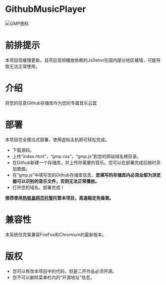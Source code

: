 # GithubMusicPlayer
![GMP图标](https://imgcdn.simsoft.top/upload/21-12-14-06-40-19-GMP_ICON.png)

# 前排提示
本项目现缓慢更新，且项目音频播放依赖的JsDelivr在国内部分地区被墙，可能导致无法正常使用。
# 介绍
将您的任意Github存储库作为您的专属音乐云盘
# 部署
本项目完全傻瓜式部署，使用虚拟主机即可轻松完成。
- 下载源码。
- 上传“index.html”，“gmp.css”，“gmp.js”到您的网站域名根目录。
- 在Github新建一个存储库，并上传你需要的音乐。您可以在部署完成后随时添加歌曲。
- 在“gmp.js”中填写您的Github存储库信息。**您填写的存储库内必须全部为浏览器可以识别的音乐文件，否则无法正常播放。**
- 打开您的域名。部署完成！

**推荐使用[热铁盒网页托管](https://host.retiehe.com/)托管本项目，高速稳定免备案。**
# 兼容性
本系统仅完美兼容FireFox和Chromium的最新版本。
# 版权
- 您可以修改本项目中的代码，但是二开作品必须开源。
- 您不可以删除菜单栏内的“开源地址”信息。
